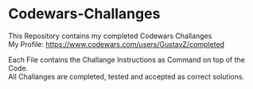 # Codewars-Challanges
This Repository contains my completed Codewars Challanges <br />
My Profile: https://www.codewars.com/users/GustavZ/completed

Each File contains the Challange Instructions as Command on top of the Code. <br />
All Challanges are completed, tested and accepted as correct solutions.


